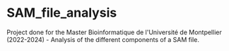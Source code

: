 # SAM_file_analysis
Project done for the Master Bioinformatique de l'Université de Montpellier (2022-2024) - Analysis of the different components of a SAM file.
